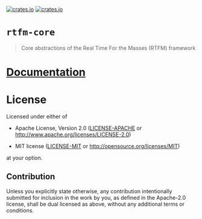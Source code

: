 [![crates.io](https://img.shields.io/crates/v/rtfm-core.svg)](https://crates.io/crates/rtfm-core)
[![crates.io](https://img.shields.io/crates/d/rtfm-core.svg)](https://crates.io/crates/rtfm-core)

# `rtfm-core`

> Core abstractions of the Real Time For the Masses (RTFM) framework

# [Documentation](https://docs.rs/rtfm-core)

# License

Licensed under either of

- Apache License, Version 2.0 ([LICENSE-APACHE](LICENSE-APACHE) or
  http://www.apache.org/licenses/LICENSE-2.0)

- MIT license ([LICENSE-MIT](LICENSE-MIT) or http://opensource.org/licenses/MIT)

at your option.

## Contribution

Unless you explicitly state otherwise, any contribution intentionally submitted
for inclusion in the work by you, as defined in the Apache-2.0 license, shall be
dual licensed as above, without any additional terms or conditions.
